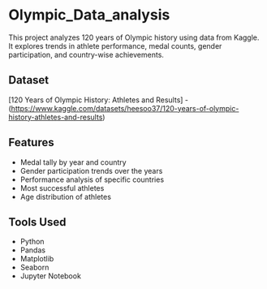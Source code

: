 # Olympic_Data_analysis

This project analyzes 120 years of Olympic history using data from Kaggle. It explores trends in athlete performance, medal counts, gender participation, and country-wise achievements.

## Dataset

[120 Years of Olympic History: Athletes and Results] - (https://www.kaggle.com/datasets/heesoo37/120-years-of-olympic-history-athletes-and-results)

## Features

- Medal tally by year and country
- Gender participation trends over the years
- Performance analysis of specific countries
- Most successful athletes
- Age distribution of athletes

## Tools Used

- Python
- Pandas
- Matplotlib
- Seaborn
- Jupyter Notebook

